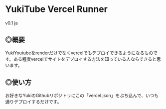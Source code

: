 ﻿# YukiTube Vercel Runner
v0.1     ja
## ◎概要
YukiYoutubeをrenderだけでなくvercelでもデプロイできるようになるものです。ある程度vercelでサイトをデプロイする方法を知っている人ならできると思います。

## ◎使い方
お好きなYukiのGithubリポジトリにこの「vercel.json」をぶち込んで、いつも通りデプロイするだけです。
